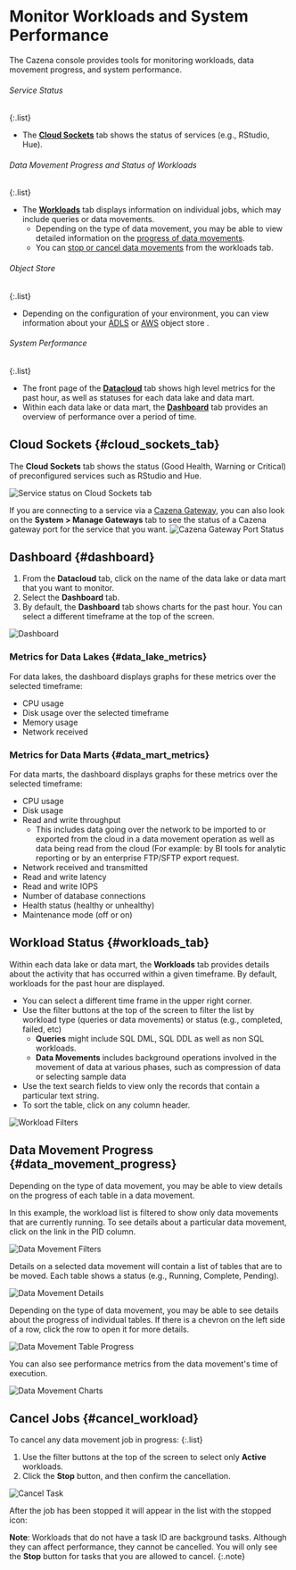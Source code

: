 # Monitor Workloads and System Performance

The Cazena console provides tools for monitoring workloads, data movement progress, and system performance.



###### Service Status
{:.list}

* The [__Cloud Sockets__](#cloud_sockets_tab) tab shows the status of services (e.g., RStudio, Hue).

###### Data Movement Progress and Status of Workloads
{:.list}

* The [__Workloads__](#workloads_tab) tab displays information on individual jobs, which may include queries or data movements. 
  * Depending on the type of data movement, you may be able to view detailed information on the [progress of data movements](#data_movement_progress). 
  * You can [stop or cancel data movements](#cancel_workload) from the workloads tab.

###### Object Store
{:.list}

* Depending on the configuration of your environment, you can view information about your [ADLS](#adls) or [AWS](#aws_object_store) object store .


###### System Performance
{:.list}

* The front page of the [__Datacloud__](#datacloud_overview) tab shows high level metrics for the past hour, as well as statuses for each data lake and data mart.
* Within each data lake or data mart, the [__Dashboard__](#dashboard) tab provides an overview of performance over a period of time.

## Cloud Sockets {#cloud_sockets_tab}

The __Cloud Sockets__ tab shows the status (Good Health, Warning or Critical) of preconfigured services such as RStudio and Hue.

![ Service status on Cloud Sockets tab ](assets/documentation/monitor_system/service_status.png " Service status on Cloud Sockets tab")   

If you are connecting to a service via a [Cazena Gateway](#cgw_cazena_gateway), you can also look on the __System > Manage Gateways__ tab to see the status of a Cazena gateway port for the service that you want.
![ Cazena Gateway Port Status ](assets/documentation/cazena_gateway/czgw_manage_ports.png "Cazena Gateway Port Status")


## Dashboard {#dashboard}

1. From the __Datacloud__ tab, click on the name of the data lake or data mart that you want to monitor.
1. Select the __Dashboard__ tab.
1. By default, the __Dashboard__ tab shows charts for the past hour. You can select a different timeframe at the top of the screen. 


![  Dashboard ](assets/documentation/monitor_system/dashboard.png " Dashboard ")   

### Metrics for Data Lakes {#data_lake_metrics}

For data lakes, the dashboard displays graphs for these metrics over the selected timeframe:

* CPU usage
* Disk usage over the selected timeframe
* Memory usage
* Network received

### Metrics for Data Marts {#data_mart_metrics}

For data marts, the dashboard displays graphs for these metrics over the selected timeframe:

* CPU usage
* Disk usage
* Read and write throughput
    * This includes data going over the network to be imported to or exported from the cloud in a data movement operation as well as data being read from the cloud (For example:  by BI tools for analytic reporting or by an enterprise FTP/SFTP export request.
* Network received and transmitted
* Read and write latency
* Read and write IOPS
* Number of database connections
* Health status (healthy or unhealthy)
* Maintenance mode (off or on)

  
## Workload Status {#workloads_tab}

Within each data lake or data mart, the __Workloads__ tab provides details about the activity that has occurred within a given timeframe. By default, workloads for the past hour are displayed.


* You can select a different time frame in the upper right corner.
* Use the filter buttons at the top of the screen to filter the list by workload type (queries or data movements) or status (e.g., completed, failed, etc)  
  * __Queries__ might include SQL DML, SQL DDL as well as non SQL workloads.
  * __Data Movements__ includes background operations involved in the movement of data at various phases, such as compression of data or selecting sample data
* Use the text search fields to view only the records that contain a particular text string.
* To sort the table, click on any column header. 

![ Workload Filters ](assets/documentation/monitor_system/workload_filters.png "Workload Filters") 

## Data Movement Progress {#data_movement_progress}

Depending on the type of data movement, you may be able to view details on the progress of each table in a data movement. 

In this example, the workload list is filtered to show only data movements that are currently running. To see details about a particular data movement, click on the link in the PID column.

![ Data Movement Filters ](assets/documentation/monitor_system/data_movements.png "Data Movement Filters") 

Details on a selected data movement will contain a list of tables that are to be moved. Each table shows a status (e.g., Running, Complete, Pending). 

![ Data Movement Details ](assets/documentation/monitor_system/workload_details.png "Data Movement Details") 


Depending on the type of data movement, you may be able to see details about the progress of individual tables. If there is a chevron on the left side of a row, click the row to open it for more details.

![ Data Movement Table Progress ](assets/documentation/monitor_system/dm_table_progress.png "Data Movement Progress") 

You can also see performance metrics from the data movement's time of execution.
 
![ Data Movement Charts ](assets/documentation/monitor_system/dm_charts.png "Data Movement Charts") 

## Cancel Jobs {#cancel_workload}

To cancel any data movement job in progress:
{:.list}

1. Use the filter buttons at the top of the screen to select only __Active__ workloads.
1. Click the __Stop__ button, and then confirm the cancellation.

![ Cancel Task ](assets/documentation/monitor_system/cancel_task.png "Cancel Task")

After the job has been stopped it will appear in the list with the stopped icon: <span class="icon-stopped"></span>

__Note__: Workloads that do not have a task ID are background tasks. Although they can affect performance, they cannot be cancelled. You will only see the __Stop__ button for tasks that you are allowed to cancel.
{:.note}
